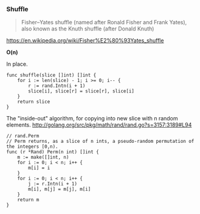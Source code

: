 ### Shuffle

> Fisher–Yates shuffle (named after Ronald Fisher and Frank Yates), also known as the Knuth shuffle (after Donald Knuth)

https://en.wikipedia.org/wiki/Fisher%E2%80%93Yates_shuffle

__O(n)__

In place.

```golang
func shuffle(slice []int) []int {
	for i := len(slice) - 1; i >= 0; i-- {
		r := rand.Intn(i + 1)
		slice[i], slice[r] = slice[r], slice[i]
	}
	return slice
}
```

The "inside-out" algorithm, for copying into new slice with n random elements.
http://golang.org/src/pkg/math/rand/rand.go?s=3157:3189#L94

```golang
// rand.Perm
// Perm returns, as a slice of n ints, a pseudo-random permutation of the integers [0,n).
func (r *Rand) Perm(n int) []int {
	m := make([]int, n)
	for i := 0; i < n; i++ {
		m[i] = i
	}
	for i := 0; i < n; i++ {
		j := r.Intn(i + 1)
		m[i], m[j] = m[j], m[i]
	}
	return m
}
```
